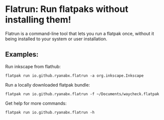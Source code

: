 # Flatrun: Run flatpaks without installing them!

Flatrun is a command-line tool that lets you run a flatpak once, without it being installed to your system or user installation.

## Examples:

Run inkscape from flathub:

```shell
flatpak run io.github.ryanabx.flatrun -a org.inkscape.Inkscape
```

Run a locally downloaded flatpak bundle:

```shell
flatpak run io.github.ryanabx.flatrun -f ~/Documents/waycheck.flatpak
```

Get help for more commands:

```shell
flatpak run io.github.ryanabx.flatrun -h
```